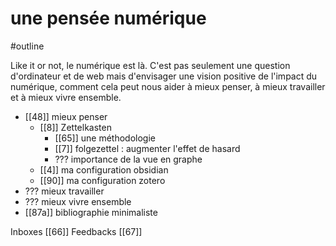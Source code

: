 # une pensée numérique
#outline 

Like it or not, le numérique est là. C'est pas seulement une question d'ordinateur et de web mais d'envisager une vision positive de l'impact du numérique, comment cela peut nous aider à mieux penser, à mieux travailler et à mieux vivre ensemble.

- [[48]] mieux penser
	- [[8]] Zettelkasten
		- [[65]] une méthodologie
		- [[7]] folgezettel : augmenter l'effet de hasard
		- ??? importance de la vue en graphe
	- [[4]] ma configuration obsidian
	- [[90]] ma configuration zotero
- ??? mieux travailler
- ??? mieux vivre ensemble
-  [[87a]] bibliographie minimaliste

Inboxes [[66]]
Feedbacks [[67]]